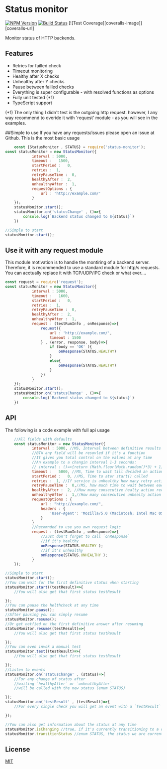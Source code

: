 # Status monitor

[![NPM Version][npm-image]][npm-url]
[![Build Status][travis-image]][travis-url]
[![Test Coverage][coveralls-image]][coveralls-url]

Monitor status of HTTP backends.

## Features
  * Retries for failled check
  * Timeout monitoring
  * Healthy after X checks
  * Unhealthy after Y checks
  * Pause between failled checks
  * Everything is super configurable - with resolved functions as options
  * Fully unit tested (*1)
  * TypeScript support

(*1) The only thing I didn't test is the outgoing http request. however, I any way recommend to overide it with 'request' module - as you will see in the examples.

##Simple to use
If you have any requests/issues please open an issue at Github.
This is the most basic usage
```js
    const {StatusMonitor , STATUS} = require('status-monitor');
const statusMonitor = new StatusMonitor({
            interval : 5000,
            timeout :   1500, 
            startPeriod :   0, 
            retries :  1, 
            retryPauseTime :  0,
            healthyAfter :  2, 
            unhealthyAfter :  1,
            requestOptions : {
                url : 'http://example.com/'
            }
    });
    statusMonitor.start();
    statusMonitor.on('statusChange' , ()=>{
        console.log(`Backend status changed to ${status}`)
    })

//Simple to start
statusMonitor.start();
```

## Use it with any request module
This module motivation is to handle the montiring of a backend server.
Therefore, it is recommended to use a standard module for http/s requests.
You can acctually replace it with TCP/UDP/IPC check or what ever....
```js
const request = require('request');
const statusMonitor = new StatusMonitor({
            interval : 5000,
            timeout :   1600, 
            startPeriod :   0, 
            retries :  1, 
            retryPauseTime :  0,
            healthyAfter :  2, 
            unhealthyAfter :  1,
            request : (testRunInfo , onResponse)=>{
                request({
                    url : 'http://example.com/',
                    timeout : 1500
                } , (error, response, body)=>{
                    if (body == 'OK' ){
                        onResponse(STATUS.HEALTHY)
                    }
                    else{
                        onResponse(STATUS.HEALTHY)
                    }
                })
            }
    });
    statusMonitor.start();
    statusMonitor.on('statusChange' , ()=>{
        console.log(`Backend status changed to ${status}`)
    })

```
## API
The following is a code example with full api usage
```js
    //All fields with defaults
    const statusMonitor = new StatusMonitor({
            interval : 5000, //MS, Interval between definitive results
            //BTW any field will be resovled if it's a function
            //It gives you total control on the values at any time
            //An example to a changin interval 1-3 seconds:
            // interval : ()=>{return (Math.floor(Math.random()*3) + 1)*1000},
            timeout :   5000, //MS, Time to wait till decided an action will be dicarded due to a timeout
            startPeriod :   0, //MS, Time to ater start() called
            retries :  1, //If service is unhealthy how many retry action to preform till definitive test result.
            retryPauseTime :  0,//MS, how much time to wait between each retry
            healthyAfter :  2, //How many consecutive healty action recorded before deciding the status is healty
            unhealthyAfter :  1,//How many consecutive unhealty action recorded before deciding the status is unhealty
            requestOptions : {
                url : "http://example.com/",
                headers : {
                    'User-Agent': 'Mozilla/5.0 (Macintosh; Intel Mac OS X 10_12_2) AppleWebKit/537.36 (KHTML, like Gecko) Chrome/66.0.3359.139 Safari/537.36'
                }
            }
            //Recomnded to use you own request logic
            request : (testRunInfo , onResponse)=>{
                //Just don't forget to call `onResponse`
                //if it's healthy
                onResponse(STATUS.HEALTHY );
                //if it's unhealthy
                onResponse(STATUS.UNHEALTHY ); 
            }
    });

//Simple to start
statusMonitor.start();
//You can wait for the first definitive status when starting
statusMonitor.start((testResult)=>{
    //You will also get that first status testResult

});
//You can pause the helthcheck at any time
statusMonitor.pause();
//After pausing you can simply resume
statusMonitor.resume();
//Or get notfied on the first definitive answer after resuming
statusMonitor.resume((testResult)=>{
    //You will also get that first status testResult

});
//You can even invok a manual test
statusMonitor.test((testResult)=>{
    //You will also get that first status testResult

});
//Listen to events
statusMonitor.on('statusChange' , (status)=>{
    //For any change of status after 
    //waiting `healthyAfter` or `unhealthyAfter`
    //will be called with the new status (enum STATUS)

});
statusMonitor.on('testResult' , (testResult)=>{
    //For every single check you will get an event with a `TestResult`

});

//You can also get information about the status at any time
statusMonitor.isChanging //true, if it's currently transitioning to a different status
statusMonitor.transitionStatus //enum STATUS, the status we are currently transitioning to.
```

## License

  [MIT](LICENSE)

[npm-image]: https://img.shields.io/npm/v/status-monitor.svg
[npm-url]: https://npmjs.org/package/status-monitor
[travis-image]: https://img.shields.io/travis/hisco/status-monitor/master.svg?style=flat-square
[travis-url]: https://travis-ci.org/hisco/status-monitor






